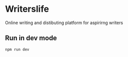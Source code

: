 # Writerslife

Online writing and distibuting platform for aspirirng writers

## Run in dev mode

`npm run dev`
